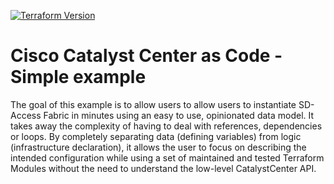 [![Terraform Version](https://img.shields.io/badge/terraform-%5E1.6-blue)](https://www.terraform.io)

# Cisco Catalyst Center as Code - Simple example

The goal of this example is to allow users to allow users to instantiate SD-Access Fabric in minutes using an easy to use, opinionated data model. It takes away the complexity of having to deal with references, dependencies or loops. By completely separating data (defining variables) from logic (infrastructure declaration), it allows the user to focus on describing the intended configuration while using a set of maintained and tested Terraform Modules without the need to understand the low-level CatalystCenter API.